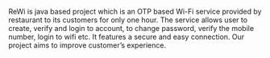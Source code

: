 ReWi is java based project which is an OTP based Wi-Fi service provided by restaurant to its customers for only one hour. The service allows user to create, verify and login to account, to change password, verify the mobile number, login to wifi etc. It features a secure and easy connection. Our project aims to improve customer’s experience.
